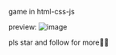 game in html-css-js 

preview:
![image](https://github.com/user-attachments/assets/9e846767-6d8c-4ac0-b4a7-dd9f2c7012a3)

pls star and follow for more🥸👾

